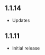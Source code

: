 <!-- https://developers.home-assistant.io/docs/add-ons/presentation#keeping-a-changelog -->

## 1.1.14

- Updates

## 1.1.11

- Initial release
